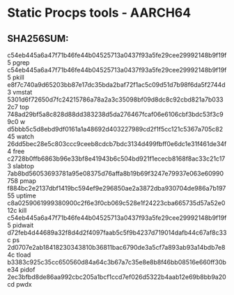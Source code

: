 # Static Procps tools - AARCH64

## SHA256SUM:

c54eb445a6a47f71b46fe44b04525713a0437f93a5fe29cee29992148b9f19f5  pgrep
c54eb445a6a47f71b46fe44b04525713a0437f93a5fe29cee29992148b9f19f5  pkill
e8f7c740a9d65203bb87e17dc35bda2baf72f1ac5c09d51d7b98f6da5f2744d3  vmstat
5301d6f72650d7fc24215786a78a2a3c35098bf09d8dc8c92cbd821a7b0332c7  top
748ad29bf5a8c828d88dd383238d5da276467fcaf06e6106cbf3bdc53f3c99c0  w
d5bbb5c5d8ebd9df0161a1a48692d403227989cd2f1f5cc121c5367a705c8245  watch
26dd5bec28e5c803ccc9ceeb8cdcb7bdc3134d499fbff0e6dc1e31f461de34f4  free
c2728b0ffb6863b96e33bf8e41943b6c504bd921f1ececb8168f8ac33c21c173  slabtop
7ab8bd56053693781a95e08375d76affa8b19b69f3247e79937e063e60990758  pmap
f884bc2e2137dbf1419bc594ef9e296850ae2a3872dba930704de986a7b19755  uptime
c8a0259061999380900c2f6e3f0cb069c528e1f24223cba665735d57a52e012c  kill
c54eb445a6a47f71b46fe44b04525713a0437f93a5fe29cee29992148b9f19f5  pidwait
d72feb4d44689a32f8d4d2f4097faab5c5f9b4237d719014dafb44c67af8c33c  ps
2d0707e2ab18418230343810b36811bac6790de3a5cf7a893ab93a14bdb7e84c  tload
b3383c925c35cc650560d84a64c3b67a7c35e8e8b8f46bb08516e660ff30be34  pidof
2ec3bfbd8de86aa992cbc205a1bcf1ccd7ef026d5322b4aab12e69b8bb9a20cd  pwdx
